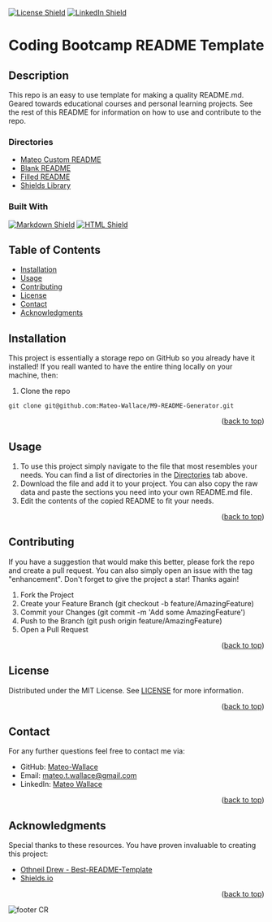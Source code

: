 <p id="readme-top"></p>

[![License Shield](https://img.shields.io/badge/License-MIT-success?style=for-the-badge)](./LICENSE) [![LinkedIn Shield](https://img.shields.io/badge/LinkedIn-555555?style=for-the-badge&logo=linkedin)](https://www.linkedin.com/in/mateo-wallace-57931b254/)

# Coding Bootcamp README Template

## Description

This repo is an easy to use template for making a quality README.md. Geared towards educational courses and personal learning projects. See the rest of this README for information on how to use and contribute to the repo. 

### Directories
- [Mateo Custom README](./assets/Libraries/MATEOREADME.md)
- [Blank README](./assets/Libraries/BLANKREADME.md)
- [Filled README](./assets/Libraries/FILLEDREADME.md)
- [Shields Library](./assets/Libraries/Shields_Library.md)

### Built With

[![Markdown Shield](https://img.shields.io/badge/Markdown-000000?&style=for-the-badge&logo=markdown)](https://www.markdownguide.org/) [![HTML Shield](https://img.shields.io/badge/HTML5-E34F26?&style=for-the-badge&logo=html5&logoColor=white)](https://developer.mozilla.org/en-US/docs/Glossary/HTML5)

## Table of Contents
- [Installation](#installation)
- [Usage](#usage)
- [Contributing](#contributing)
- [License](#license)
- [Contact](#contact)
- [Acknowledgments](#acknowledgments)

## Installation
This project is essentially a storage repo on GitHub so you already have it installed! If you reall wanted to have the entire thing locally on your machine, then: 

1. Clone the repo
```
git clone git@github.com:Mateo-Wallace/M9-README-Generator.git
```
<p align="right">(<a href="#readme-top">back to top</a>)</p>

## Usage
1. To use this project simply navigate to the file that most resembles your needs. You can find a list of directories in the [Directories](#directories) tab above.
2. Download the file and add it to your project. You can also copy the raw data and paste the sections you need into your own README.md file.
3. Edit the contents of the copied README to fit your needs.
<p align="right">(<a href="#readme-top">back to top</a>)</p>

## Contributing
If you have a suggestion that would make this better, please fork the repo and create a pull request. You can also simply open an issue with the tag "enhancement". Don't forget to give the project a star! Thanks again!

1. Fork the Project
2. Create your Feature Branch (git checkout -b feature/AmazingFeature)
3. Commit your Changes (git commit -m 'Add some AmazingFeature')
4. Push to the Branch (git push origin feature/AmazingFeature)
5. Open a Pull Request
<p align="right">(<a href="#readme-top">back to top</a>)</p>

## License

Distributed under the MIT License. See [LICENSE](./LICENSE) for more information.
<p align="right">(<a href="#readme-top">back to top</a>)</p>

## Contact

For any further questions feel free to contact me via:
- GitHub: [Mateo-Wallace](https://github.com/Mateo-Wallace)
- Email: [mateo.t.wallace@gmail.com](mailto:mateo.t.wallace@gmail.com)
- LinkedIn: [Mateo Wallace](https://www.linkedin.com/in/mateo-wallace-57931b254/)
<p align="right">(<a href="#readme-top">back to top</a>)</p>

## Acknowledgments

Special thanks to these resources. You have proven invaluable to creating this project:
- [Othneil Drew - Best-README-Template](https://github.com/othneildrew/Best-README-Template/blob/master/README.md)
- [Shields.io](https://shields.io/)
<p align="right">(<a href="#readme-top">back to top</a>)</p>

![footer CR](https://capsule-render.vercel.app/api?type=waving&color=gradient&customColorList=12&height=80&section=footer)